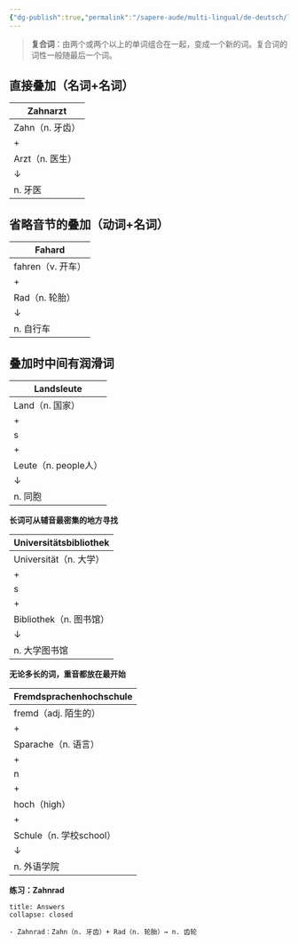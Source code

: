 ```yaml
---
{"dg-publish":true,"permalink":"/sapere-aude/multi-lingual/de-deutsch/lektion-5/","dgPassFrontmatter":true}
---
```




> **复合词**：由两个或两个以上的单词组合在一起，变成一个新的词。复合词的词性一般随最后一个词。



## 直接叠加（名词+名词）

| Zahnarzt    |
| ----------- |
| Zahn（n. 牙齿） |
| +           |
| Arzt（n. 医生） |
| ↓           |
| n. 牙医       |
## 省略音节的叠加（动词+名词）

| Fahard        |
| ------------- |
| fahren（v. 开车） |
| +             |
| Rad（n. 轮胎）    |
| ↓             |
| n. 自行车        |
## 叠加时中间有润滑词
| Landsleute        |
| ----------------- |
| Land（n. 国家）       |
| +                 |
| s                 |
| +                 |
| Leute（n. people人） |
| ↓                 |
| n. 同胞             |

**长词可从辅音最密集的地方寻找**

| Universitä**tsb**ibliothek |
| -------------------------- |
| Universität（n. 大学）         |
| +                          |
| s                          |
| +                          |
| Bibliothek（n. 图书馆）         |
| ↓                          |
| n. 大学图书馆                   |

**无论多长的词，重音都放在最开始**

| Fremdsprachenhochschule |
| ----------------------- |
| fremd（adj. 陌生的）         |
| +                       |
| Sparache（n. 语言）         |
| +                       |
| n                       |
| +                       |
| hoch（high）              |
| +                       |
| Schule（n. 学校school）     |
| ↓                       |
| n. 外语学院                 |

**练习：Zahnrad**

```ad-done
title: Answers
collapse: closed

- Zahnrad：Zahn（n. 牙齿）+ Rad（n. 轮胎）→ n. 齿轮
```

